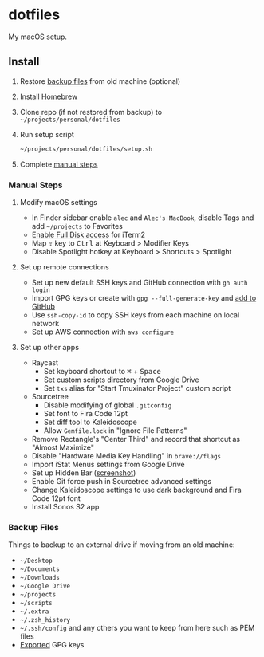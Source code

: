 # dotfiles

My macOS setup.

## Install

1. Restore [backup files](#backup-files) from old machine (optional)

2. Install [Homebrew](https://brew.sh/)

3. Clone repo (if not restored from backup) to `~/projects/personal/dotfiles`

3. Run setup script

    ```sh
    ~/projects/personal/dotfiles/setup.sh
    ```

4. Complete [manual steps](#manual-steps)

### Manual Steps

1. Modify macOS settings

    - In Finder sidebar enable `alec` and `Alec's MacBook`, disable Tags and add `~/projects` to Favorites
    - [Enable Full Disk access](https://support.apple.com/en-us/HT210595) for iTerm2
    - Map <kbd>⇪</kbd> key to <kbd>Ctrl</kbd> at Keyboard > Modifier Keys
    - Disable Spotlight hotkey at Keyboard > Shortcuts > Spotlight

2. Set up remote connections

    - Set up new default SSH keys and GitHub connection with `gh auth login`
    - Import GPG keys or create with `gpg --full-generate-key` and [add to GitHub](https://docs.github.com/en/github/authenticating-to-github/generating-a-new-gpg-key)
    - Use `ssh-copy-id` to copy SSH keys from each machine on local network
    - Set up AWS connection with `aws configure`

3. Set up other apps

    - Raycast
        - Set keyboard shortcut to <kbd>⌘</kbd> + <kbd>Space</kbd>
        - Set custom scripts directory from Google Drive
        - Set `txs` alias for "Start Tmuxinator Project" custom script
    - Sourcetree
        - Disable modifying of global `.gitconfig`
        - Set font to Fira Code 12pt
        - Set diff tool to Kaleidoscope
        - Allow `Gemfile.lock` in "Ignore File Patterns"
    - Remove Rectangle's "Center Third" and record that shortcut as "Almost Maximize"
    - Disable "Hardware Media Key Handling" in `brave://flags`
    - Import iStat Menus settings from Google Drive
    - Set up Hidden Bar ([screenshot](https://i.imgur.com/Q1FwwJR.png))
    - Enable Git force push in Sourcetree advanced settings
    - Change Kaleidoscope settings to use dark background and Fira Code 12pt font
    - Install Sonos S2 app

### Backup Files

Things to backup to an external drive if moving from an old machine:

- `~/Desktop`
- `~/Documents`
- `~/Downloads`
- `~/Google Drive`
- `~/projects`
- `~/scripts`
- `~/.extra`
- `~/.zsh_history`
- `~/.ssh/config` and any others you want to keep from here such as PEM files
- [Exported](https://gpgtools.tenderapp.com/kb/gpg-keychain-faq/backup-or-transfer-your-keys#backup-single-key) GPG keys
